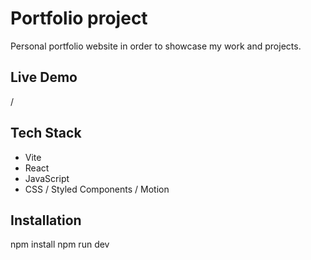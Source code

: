 # Portfolio project

Personal portfolio website in order to showcase my work and projects.

## Live Demo

/

## Tech Stack

- Vite
- React
- JavaScript
- CSS / Styled Components / Motion

## Installation

npm install
npm run dev
